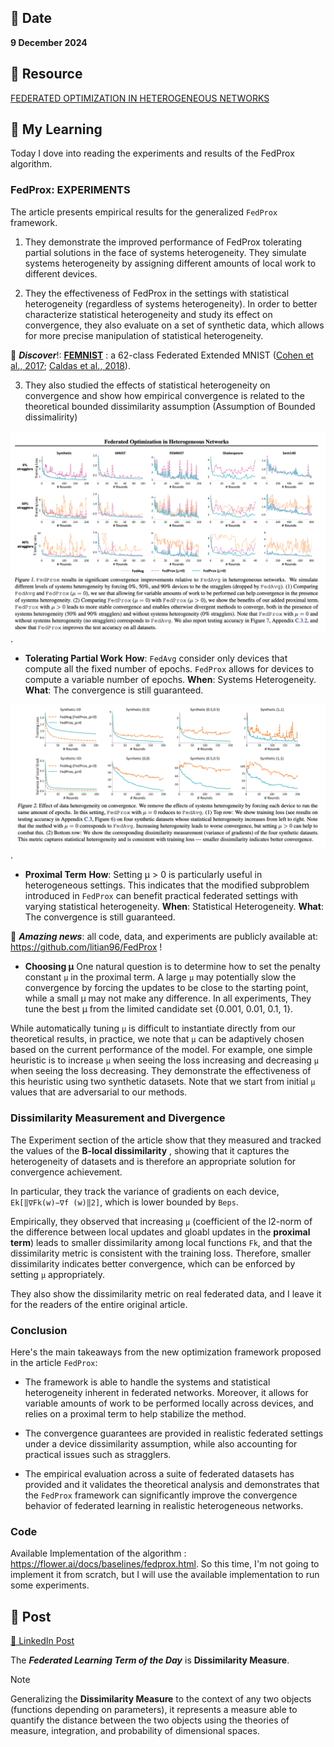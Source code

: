 ## 📅 Date
**9 December 2024**

## 📰 Resource
[FEDERATED OPTIMIZATION IN HETEROGENEOUS NETWORKS](https://arxiv.org/pdf/1812.06127)

## 🔖 My Learning

Today I dove into reading the experiments and results of the FedProx algorithm.

### FedProx: EXPERIMENTS
The article presents empirical results for the generalized `FedProx` framework. 

1. They demonstrate the improved performance of FedProx tolerating partial solutions in the face of systems heterogeneity. They simulate systems heterogeneity by assigning different amounts of local work to different devices.

2. They the effectiveness of FedProx in the settings with statistical heterogeneity (regardless of systems heterogeneity). In order to better characterize statistical heterogeneity and study its effect on convergence, they also evaluate on a set of synthetic data, which allows for more precise manipulation of statistical heterogeneity.

🌟 _**Discover**_!: [**FEMNIST**](https://paperswithcode.com/dataset/femnist) : a 62-class Federated Extended MNIST ([Cohen et al., 2017](https://paperswithcode.com/dataset/femnist); [Caldas et al., 2018](https://arxiv.org/pdf/1812.01097)).

3. They also studied the effects of statistical heterogeneity on convergence and show how empirical convergence is related to the theoretical bounded dissimilarity assumption (Assumption of Bounded dissimalirity) 

![FedProx](../images/FedProx_results.png).

- **Tolerating Partial Work**
  **How**: `FedAvg` consider only devices that compute all the fixed number of epochs. `FedProx` allows for devices to compute a variable number of epochs.
  **When**: Systems Heterogeneity.
  **What**: The convergence is still guaranteed.

![FedProx](../images/FedProx_results_2.png).

- **Proximal Term**
  **How**: Setting μ > 0 is particularly useful in heterogeneous settings. This indicates that the modified subproblem introduced in `FedProx` can benefit practical federated settings with varying statistical heterogeneity.
  **When**: Statistical Heterogeneity.
  **What**: The convergence is still guaranteed.

🚀 _**Amazing news**_: all code, data, and experiments are publicly available at: https://github.com/litian96/FedProx !

- **Choosing μ** One natural question is to determine how to set the penalty constant `μ` in the proximal term. A large `μ` may potentially slow the convergence by forcing the updates to be close to the starting point, while a small μ may not make any difference. In all experiments, They tune the best μ from the limited candidate set {0.001, 0.01, 0.1, 1}. 

While automatically tuning `μ` is difficult to instantiate directly from our theoretical results, in practice, we note that `μ` can be adaptively chosen based on the current performance of the model. For example, one simple heuristic is to increase `μ` when seeing
the loss increasing and decreasing `μ` when seeing the loss decreasing. They demonstrate the effectiveness of this heuristic using two synthetic datasets. Note that we start from initial `μ` values that are adversarial to our methods.


### Dissimilarity Measurement and Divergence
The Experiment section of the article show that they measured and tracked the values of the **B-local dissimilarity** , showing that it captures the heterogeneity of datasets and is therefore an appropriate solution for convergence achievement. 

In particular, they track the variance of gradients on each device, `Ek[‖∇Fk(w)−∇f (w)‖2]`, which is lower bounded by `Beps`. 

Empirically, they observed that increasing `μ` (coefficient of the l2-norm of the difference between local updates and gloabl updates in the **proximal term**) leads to smaller dissimilarity among local functions `Fk`, and that the dissimilarity metric is consistent with the training loss. Therefore, smaller dissimilarity indicates better convergence, which can be enforced by setting `μ` appropriately. 

They also show the dissimilarity metric on real federated data, and I leave it for the readers of the entire original article.

### Conclusion
Here's the main takeaways from the new optimization framework proposed in the article `FedProx`:
  
- The framework is able to handle the systems and statistical heterogeneity inherent in federated networks. Moreover, it allows for variable amounts of work to be performed locally across devices, and relies on a proximal term to help stabilize the method. 

- The convergence guarantees are provided in realistic federated settings under a device dissimilarity assumption, while also accounting for practical issues such as stragglers. 

- The empirical evaluation across a suite of federated datasets has provided and it validates the theoretical analysis and demonstrates that the `FedProx` framework can significantly improve the convergence behavior of federated learning in realistic heterogeneous networks.

### Code
Available Implementation of the algorithm : https://flower.ai/docs/baselines/fedprox.html. So this time, I'm not going to implement it from scratch, but I will use the available implementation to run some experiments.

## 📮 Post 

[📘 LinkedIn Post](https://www.linkedin.com/posts/giuliagualtieri_30daysofflcode-activity-7271939897924464641-LgUY?utm_source=share&utm_medium=member_desktop)

The _**Federated Learning Term of the Day**_ is **Dissimilarity Measure**.
> [!NOTE]
> Generalizing the **Dissimilarity Measure** to the context of any two objects (functions depending on parameters), it represents a measure able to quantify the distance between the two objects using the theories of measure, integration, and probability of dimensional spaces.
